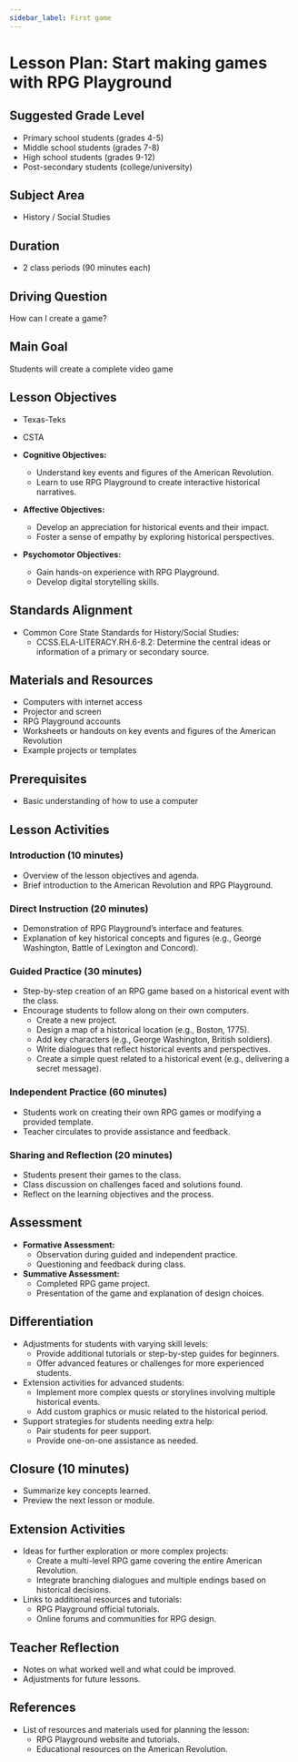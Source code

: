 ```yaml
---
sidebar_label: First game
---
```


# Lesson Plan: Start making games with RPG Playground


## Suggested Grade Level

- Primary school students (grades 4-5)
- Middle school students (grades 7-8)
- High school students (grades 9-12)
- Post-secondary students (college/university)


## Subject Area

- History / Social Studies


## Duration

- 2 class periods (90 minutes each)

## Driving Question

How can I create a game?

## Main Goal

Students will create a complete video game

## Lesson Objectives

- Texas-Teks
- CSTA

- **Cognitive Objectives:** 
  - Understand key events and figures of the American Revolution.
  - Learn to use RPG Playground to create interactive historical narratives.
- **Affective Objectives:**
  - Develop an appreciation for historical events and their impact.
  - Foster a sense of empathy by exploring historical perspectives.
- **Psychomotor Objectives:**
  - Gain hands-on experience with RPG Playground.
  - Develop digital storytelling skills.


## Standards Alignment
- Common Core State Standards for History/Social Studies: 
  - CCSS.ELA-LITERACY.RH.6-8.2: Determine the central ideas or information of a primary or secondary source.


## Materials and Resources
- Computers with internet access
- Projector and screen
- RPG Playground accounts
- Worksheets or handouts on key events and figures of the American Revolution
- Example projects or templates


## Prerequisites
- Basic understanding of how to use a computer


## Lesson Activities


### Introduction (10 minutes)
- Overview of the lesson objectives and agenda.
- Brief introduction to the American Revolution and RPG Playground.


### Direct Instruction (20 minutes)
- Demonstration of RPG Playground’s interface and features.
- Explanation of key historical concepts and figures (e.g., George Washington, Battle of Lexington and Concord).


### Guided Practice (30 minutes)
- Step-by-step creation of an RPG game based on a historical event with the class.
- Encourage students to follow along on their own computers.
  - Create a new project.
  - Design a map of a historical location (e.g., Boston, 1775).
  - Add key characters (e.g., George Washington, British soldiers).
  - Write dialogues that reflect historical events and perspectives.
  - Create a simple quest related to a historical event (e.g., delivering a secret message).


### Independent Practice (60 minutes)
- Students work on creating their own RPG games or modifying a provided template.
- Teacher circulates to provide assistance and feedback.


### Sharing and Reflection (20 minutes)
- Students present their games to the class.
- Class discussion on challenges faced and solutions found.
- Reflect on the learning objectives and the process.


## Assessment
- **Formative Assessment:**
  - Observation during guided and independent practice.
  - Questioning and feedback during class.
- **Summative Assessment:**
  - Completed RPG game project.
  - Presentation of the game and explanation of design choices.


## Differentiation
- Adjustments for students with varying skill levels:
  - Provide additional tutorials or step-by-step guides for beginners.
  - Offer advanced features or challenges for more experienced students.
- Extension activities for advanced students:
  - Implement more complex quests or storylines involving multiple historical events.
  - Add custom graphics or music related to the historical period.
- Support strategies for students needing extra help:
  - Pair students for peer support.
  - Provide one-on-one assistance as needed.


## Closure (10 minutes)
- Summarize key concepts learned.
- Preview the next lesson or module.


## Extension Activities
- Ideas for further exploration or more complex projects:
  - Create a multi-level RPG game covering the entire American Revolution.
  - Integrate branching dialogues and multiple endings based on historical decisions.
- Links to additional resources and tutorials:
  - RPG Playground official tutorials.
  - Online forums and communities for RPG design.


## Teacher Reflection
- Notes on what worked well and what could be improved.
- Adjustments for future lessons.


## References
- List of resources and materials used for planning the lesson:
  - RPG Playground website and tutorials.
  - Educational resources on the American Revolution.
